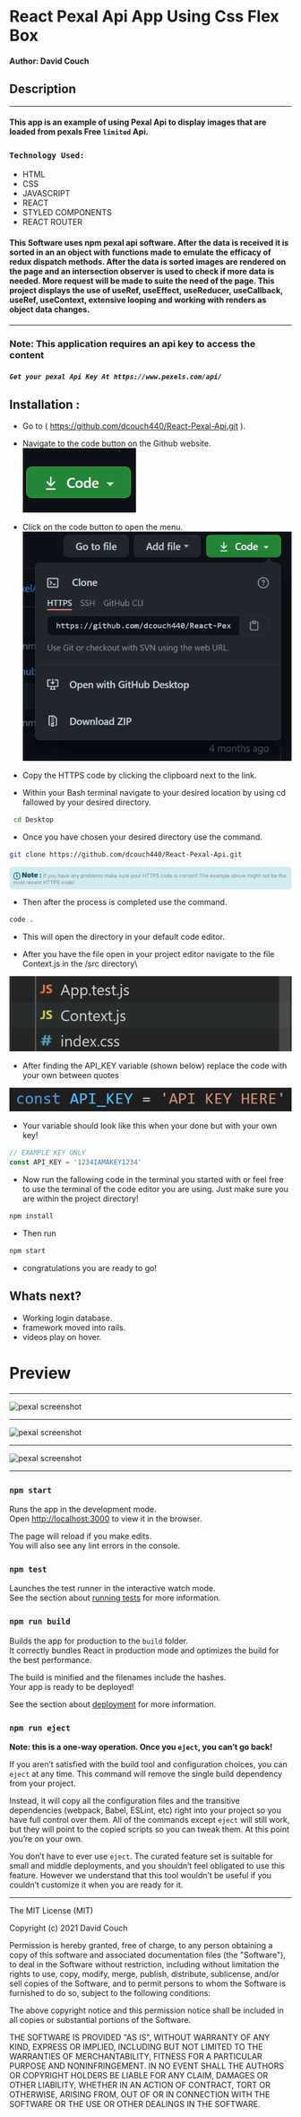 # React Pexal Api App Using Css Flex Box

#### Author: David Couch

## Description
***

#### This app is an example of using Pexal Api to display images that are loaded from pexals Free `limited` Api.

### `Technology Used:`
- HTML
- CSS
- JAVASCRIPT
- REACT
- STYLED COMPONENTS
- REACT ROUTER

#### This Software uses npm pexal api software. After the data is received it is sorted in an an object with functions made to emulate the efficacy of redux dispatch methods. After the data is sorted images are rendered on the page and an intersection observer is used to check if more data is needed. More request will be made to suite the need of the page. This project displays the use of useRef, useEffect, useReducer, useCallback, useRef, useContext, extensive looping and working with renders as object data changes.

***
### Note: This application requires an api key to access the content
##### `Get your pexal Api Key At https://www.pexels.com/api/`

## Installation :
* Go to ( https://github.com/dcouch440/React-Pexal-Api.git ).

*  Navigate to the code button on the Github website.\
![Code buton](src/img/readme/code.PNG)

* Click on the code button to open the menu.\
![Github Repo Example](src/img/readme/Pexal-instruction.PNG)

- Copy the HTTPS code by clicking the clipboard next to the link.

- Within your Bash terminal navigate to your desired location by using cd fallowed by your desired directory.

```bash
 cd Desktop
```

- Once you have chosen your desired directory use the command.
```bash
git clone https://github.com/dcouch440/React-Pexal-Api.git
```

<div
  style="
    background-color: #d1ecf1;
    color: grey; padding: 6px;
    font-size: 9px;
    border-radius: 5px;
    border: 1px solid #d4ecf1;
    margin-bottom: 12px"
>
  <span
    style="
      font-size: 12px;
      font-weight: 600;
      color: #0c5460;"
  >
    ⓘ
  </span>
  <span
    style="
      font-size: 12px;
      font-weight: 900;
      color: #0c5460;
      margin-bottom: 24px"
  >
    Note :
  </span>
  If you have any problems make sure your HTTPS code is correct! The example above might not be the most recent HTTPS code!
</div>

* Then after the process is completed use the command.

``` bash
code .
```

* This will open the directory in your default code editor.

* After you have the file open in your project editor navigate to the file Context.js in the /src directory\

![Context Folder](src/img/readme/context.PNG)

* After finding the API_KEY variable (shown below) replace the code with your own between quotes

![Api Button](src/img/readme/ApiKey.PNG)

* Your variable should look like this when your done but with your own key!

```javascript
// EXAMPLE KEY ONLY
const API_KEY = '1234IAMAKEY1234'
```

* Now run the fallowing code in the terminal you started with or feel free to use the terminal of the code editor you are using. Just make sure you are within the project directory!

```bash
npm install
```
* Then run

```bash
npm start
```

* congratulations you are ready to go!

## Whats next?

* Working login database.
* framework moved into rails.
* videos play on hover.

# Preview

***
![pexal screenshot](src/img/readme/pexalsHome1.PNG)
***
![pexal screenshot](src/img/readme/pexalsPictures2.PNG)
***
![pexal screenshot](src/img/readme/pexalsPictures3.PNG)
***

### `npm start`

Runs the app in the development mode.\
Open [http://localhost:3000](http://localhost:3000) to view it in the browser.

The page will reload if you make edits.\
You will also see any lint errors in the console.

### `npm test`

Launches the test runner in the interactive watch mode.\
See the section about [running tests](https://facebook.github.io/create-react-app/docs/running-tests) for more information.

### `npm run build`

Builds the app for production to the `build` folder.\
It correctly bundles React in production mode and optimizes the build for the best performance.

The build is minified and the filenames include the hashes.\
Your app is ready to be deployed!

See the section about [deployment](https://facebook.github.io/create-react-app/docs/deployment) for more information.

### `npm run eject`

**Note: this is a one-way operation. Once you `eject`, you can’t go back!**

If you aren’t satisfied with the build tool and configuration choices, you can `eject` at any time. This command will remove the single build dependency from your project.

Instead, it will copy all the configuration files and the transitive dependencies (webpack, Babel, ESLint, etc) right into your project so you have full control over them. All of the commands except `eject` will still work, but they will point to the copied scripts so you can tweak them. At this point you’re on your own.

You don’t have to ever use `eject`. The curated feature set is suitable for small and middle deployments, and you shouldn’t feel obligated to use this feature. However we understand that this tool wouldn’t be useful if you couldn’t customize it when you are ready for it.

***

The MIT License (MIT)

Copyright (c) 2021 David Couch

Permission is hereby granted, free of charge, to any person obtaining a copy of
this software and associated documentation files (the "Software"), to deal in
the Software without restriction, including without limitation the rights to
use, copy, modify, merge, publish, distribute, sublicense, and/or sell copies of
the Software, and to permit persons to whom the Software is furnished to do so,
subject to the following conditions:

The above copyright notice and this permission notice shall be included in all
copies or substantial portions of the Software.

THE SOFTWARE IS PROVIDED "AS IS", WITHOUT WARRANTY OF ANY KIND, EXPRESS OR
IMPLIED, INCLUDING BUT NOT LIMITED TO THE WARRANTIES OF MERCHANTABILITY, FITNESS
FOR A PARTICULAR PURPOSE AND NONINFRINGEMENT. IN NO EVENT SHALL THE AUTHORS OR
COPYRIGHT HOLDERS BE LIABLE FOR ANY CLAIM, DAMAGES OR OTHER LIABILITY, WHETHER
IN AN ACTION OF CONTRACT, TORT OR OTHERWISE, ARISING FROM, OUT OF OR IN
CONNECTION WITH THE SOFTWARE OR THE USE OR OTHER DEALINGS IN THE SOFTWARE.


